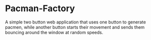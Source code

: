 # Pacman-Factory
A simple two button web application that uses one button to generate pacmen, while another button starts their movement and sends them bouncing around the window at random speeds.
